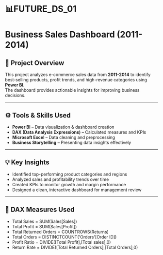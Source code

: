 # 📊FUTURE_DS_01

# Business Sales Dashboard (2011-2014)

## 🧠 Project Overview
This project analyzes e-commerce sales data from **2011-2014** to identify best-selling products, profit trends, and high-revenue categories using **Power BI**.  
The dashboard provides actionable insights for improving business decisions.

---

## ⚙️ Tools & Skills Used
- **Power BI** – Data visualization & dashboard creation  
- **DAX (Data Analysis Expressions)** – Calculated measures and KPIs  
- **Microsoft Excel** – Data cleaning and preprocessing  
- **Business Storytelling** – Presenting data insights effectively  

---

## 💡 Key Insights
- Identified top-performing product categories and regions  
- Analyzed sales and profitability trends over time  
- Created KPIs to monitor growth and margin performance  
- Designed a clean, interactive dashboard for management review  

---

## 🧮 DAX Measures Used

- Total Sales = SUM(Sales[Sales])
- Total Profit = SUM(Sales[Profit])
- Total Returned Orders = COUNTROWS(Returns)
- Total Orders = DISTINCTCOUNT('Orders'[Order ID])
- Profit Ratio = DIVIDE([Total Profit],[Total sales],0)
- Return Rate = DIVIDE([Total Returned Orders],[Total Orders],0)
